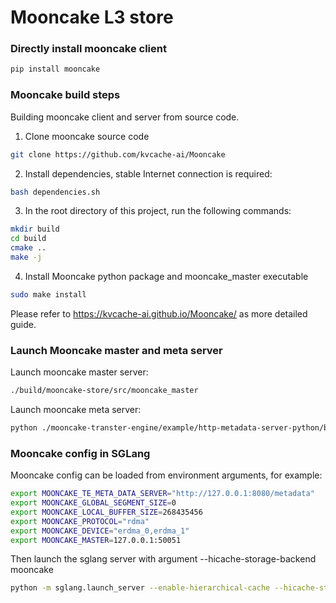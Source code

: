 # Mooncake L3 store

### Directly install mooncake client

```bash
pip install mooncake
```

### Mooncake build steps
Building mooncake client and server from source code.
1. Clone mooncake source code 

```bash
git clone https://github.com/kvcache-ai/Mooncake
```

2. Install dependencies, stable Internet connection is required:

```bash
bash dependencies.sh
```

3. In the root directory of this project, run the following commands:

```bash
mkdir build
cd build
cmake ..
make -j
```

4. Install Mooncake python package and mooncake_master executable

```bash
sudo make install
```

Please refer to https://kvcache-ai.github.io/Mooncake/ as more detailed guide.

### Launch Mooncake master and meta server

Launch mooncake master server:

```bash
./build/mooncake-store/src/mooncake_master
```

 Launch mooncake meta server:

```bash
python ./mooncake-transter-engine/example/http-metadata-server-python/bootstrap_server.py
```

### Mooncake config in SGLang

Mooncake config can be loaded from environment arguments, for example:

```bash
export MOONCAKE_TE_META_DATA_SERVER="http://127.0.0.1:8080/metadata"
export MOONCAKE_GLOBAL_SEGMENT_SIZE=0
export MOONCAKE_LOCAL_BUFFER_SIZE=268435456
export MOONCAKE_PROTOCOL="rdma"
export MOONCAKE_DEVICE="erdma_0,erdma_1"
export MOONCAKE_MASTER=127.0.0.1:50051
```

Then launch the sglang server with argument --hicache-storage-backend mooncake

```bash
python -m sglang.launch_server --enable-hierarchical-cache --hicache-storage-backend mooncake
```

